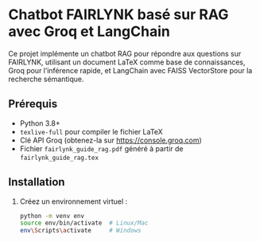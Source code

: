 # Chatbot FAIRLYNK basé sur RAG avec Groq et LangChain

Ce projet implémente un chatbot RAG pour répondre aux questions sur FAIRLYNK, utilisant un document LaTeX comme base de connaissances, Groq pour l’inférence rapide, et LangChain avec FAISS VectorStore pour la recherche sémantique.

## Prérequis

- Python 3.8+
- `texlive-full` pour compiler le fichier LaTeX
- Clé API Groq (obtenez-la sur https://console.groq.com)
- Fichier `fairlynk_guide_rag.pdf` généré à partir de `fairlynk_guide_rag.tex`

## Installation

1. Créez un environnement virtuel :
   ```bash
   python -m venv env
   source env/bin/activate  # Linux/Mac
   env\Scripts\activate     # Windows
   ```
